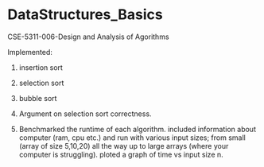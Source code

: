 # DataStructures_Basics
CSE-5311-006-Design and Analysis of Agorithms

Implemented:

1. insertion sort

2. selection sort

3. bubble sort

4. Argument on selection sort correctness.

3. Benchmarked the runtime of each algorithm. included information about computer (ram, cpu etc.) and run with various input sizes; from small (array of size 5,10,20) all the way up to large arrays (where your computer is struggling).  ploted a graph of time vs input size n. 
